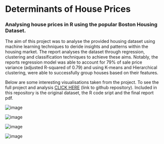 # Determinants of House Prices

### Analysing house prices in R using the popular Boston Housing Dataset. 

The aim of this project was to analyse the provided housing dataset using machine learning techniques to deride insights and patterns within the housing market. The report analyses the dataset through regression, clustering and classification techniques to achieve these aims. Notably, the reports regression model was able to account for 79% of sale price variance (adjusted R-squared of 0.79) and using K-means and Hierarchical clustering, were able to successfully group houses based on their features.

Below are some interesting visualisations taken from the project. To see the full project and analysis [CLICK HERE](https://github.com/Ryan-Daley/House-Price-Determinants) (link to github repository). Included in this repository is the original dataset, the R code sript and the final report pdf.

![image](https://user-images.githubusercontent.com/113039811/221191376-95a1df69-18f2-460f-93c4-8effcd8eaf9f.png)

![image](https://user-images.githubusercontent.com/113039811/221191470-b469fb5e-749f-4501-8cb0-2946f2b107d1.png)

![image](https://user-images.githubusercontent.com/113039811/221191533-08aade18-7fa2-4e77-8e66-278a897b5d2b.png)

![image](https://user-images.githubusercontent.com/113039811/221191726-756cb660-84a0-4b96-b476-56723c69890c.png)

